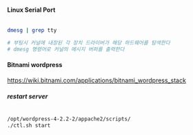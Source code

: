 #### Linux Serial Port

```sh

dmesg | grep tty

# 부팅시 커널에 내장된 각 장치 드라이버가 해당 하드웨어를 탐색한다
# dmesg 명령어로 커널의 메시지 버퍼를 출력한다

```


#### Bitnami wordpress
https://wiki.bitnami.com/applications/bitnami_wordpress_stack

##### restart server

```sh

/opt/wordpress-4-2.2-2/appache2/scripts/
./ctl.sh start

```
